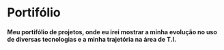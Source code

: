 # Portifólio
#### Meu portifólio de projetos, onde eu irei mostrar a minha evolução no uso de diversas tecnologias e a minha trajetória na área de T.I.
